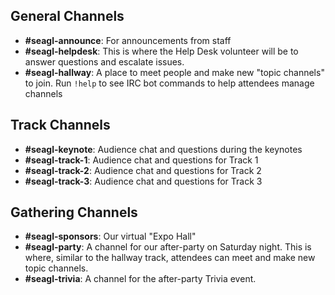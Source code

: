 ## General Channels

- **#seagl-announce**: For announcements from staff
- **#seagl-helpdesk**: This is where the Help Desk volunteer will be to answer questions and
  escalate issues.
- **#seagl-hallway**: A place to meet people and make new "topic channels" to join. Run `!help` to
  see IRC bot commands to help attendees manage channels

## Track Channels

- **#seagl-keynote**: Audience chat and questions during the keynotes
- **#seagl-track-1**: Audience chat and questions for Track 1
- **#seagl-track-2**: Audience chat and questions for Track 2
- **#seagl-track-3**: Audience chat and questions for Track 3

## Gathering Channels

- **#seagl-sponsors**: Our virtual "Expo Hall"
- **#seagl-party**: A channel for our after-party on Saturday night. This is where, similar to the
  hallway track, attendees can meet and make new topic channels.
- **#seagl-trivia**: A channel for the after-party Trivia event.
